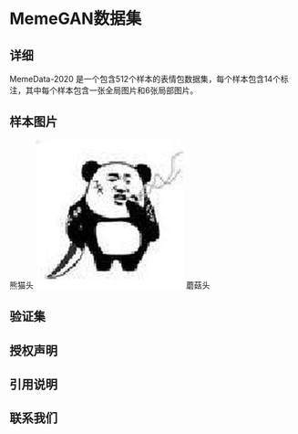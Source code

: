 # MemeGAN数据集
## 详细
MemeData-2020 是一个包含512个样本的表情包数据集，每个样本包含14个标注，其中每个样本包含一张全局图片和6张局部图片。
## 样本图片
熊猫头 ![Image text](https://github.com/fesfa/MemeGAN/blob/main/images/110_global.jpg)
蘑菇头
## 验证集
## 授权声明
## 引用说明
## 联系我们
